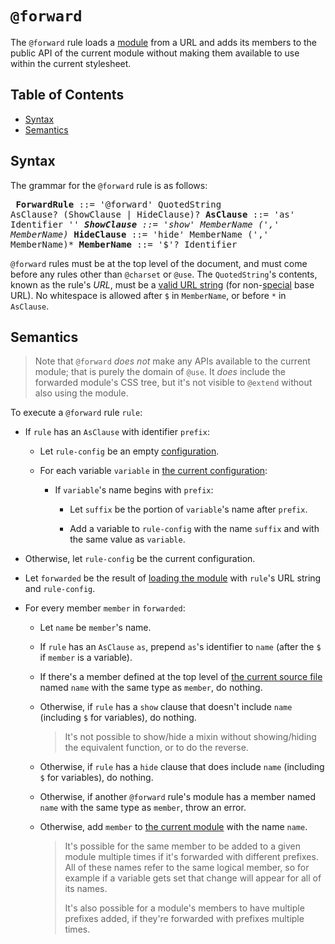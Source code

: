 # `@forward`

The `@forward` rule loads a [module][] from a URL and adds its members to the
public API of the current module without making them available to use within the
current stylesheet.

[module]: ../modules.md#module

## Table of Contents

* [Syntax](#syntax)
* [Semantics](#semantics)

## Syntax

The grammar for the `@forward` rule is as follows:

<x><pre>
**ForwardRule** ::= '@forward' QuotedString AsClause? (ShowClause | HideClause)?
**AsClause**    ::= 'as' Identifier '*'
**ShowClause**  ::= 'show' MemberName (',' MemberName)*
**HideClause**  ::= 'hide' MemberName (',' MemberName)*
**MemberName**  ::= '$'? Identifier
</pre></x>

`@forward` rules must be at the top level of the document, and must come before
any rules other than `@charset` or `@use`. The `QuotedString`'s contents, known
as the rule's *URL*, must be a [valid URL string][] (for non-[special][] base
URL). No whitespace is allowed after `$` in `MemberName`, or before `*` in
`AsClause`.

[valid URL string]: https://url.spec.whatwg.org/#valid-url-string
[special]: https://url.spec.whatwg.org/#special-scheme

## Semantics

> Note that `@forward` *does not* make any APIs available to the current module;
> that is purely the domain of `@use`. It *does* include the forwarded module's
> CSS tree, but it's not visible to `@extend` without also using the module.

To execute a `@forward` rule `rule`:

* If `rule` has an `AsClause` with identifier `prefix`:

  * Let `rule-config` be an empty [configuration][].

    [configuration]: ../modules.md#configuration

  * For each variable `variable` in [the current configuration][]:

    [the current configuration]: ../spec.md#current-configuration

    * If `variable`'s name begins with `prefix`:

      * Let `suffix` be the portion of `variable`'s name after `prefix`.

      * Add a variable to `rule-config` with the name `suffix` and with the
        same value as `variable`.

* Otherwise, let `rule-config` be the current configuration.

* Let `forwarded` be the result of [loading the module][] with `rule`'s URL
  string and `rule-config`.

  [loading the module]: ../modules.md#loading-a-module

* For every member `member` in `forwarded`:

  * Let `name` be `member`'s name.
  
  * If `rule` has an `AsClause` `as`, prepend `as`'s identifier to `name` (after
    the `$` if `member` is a variable).

  * If there's a member defined at the top level of [the current source file][]
    named `name` with the same type as `member`, do nothing.

    [the current source file]: ../spec.md#current-source-file

  * Otherwise, if `rule` has a `show` clause that doesn't include `name`
    (including `$` for variables), do nothing.

    > It's not possible to show/hide a mixin without showing/hiding the
    > equivalent function, or to do the reverse.

  * Otherwise, if `rule` has a `hide` clause that does include `name` (including
    `$` for variables), do nothing.

  * Otherwise, if another `@forward` rule's module has a member named `name`
    with the same type as `member`, throw an error.

  * Otherwise, add `member` to [the current module][] with the name `name`.

    [the current module]: ../spec.md#current-module

    > It's possible for the same member to be added to a given module multiple
    > times if it's forwarded with different prefixes. All of these names refer
    > to the same logical member, so for example if a variable gets set that
    > change will appear for all of its names.
    >
    > It's also possible for a module's members to have multiple prefixes added,
    > if they're forwarded with prefixes multiple times.
